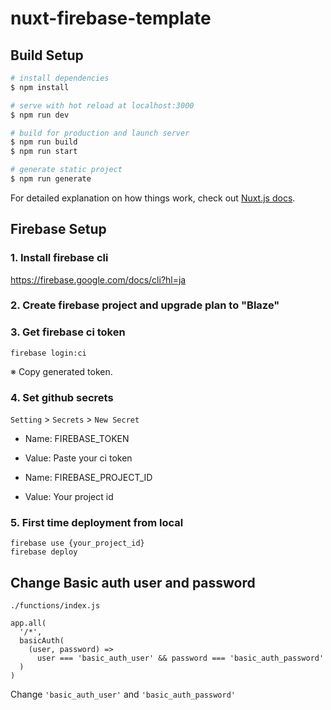 # nuxt-firebase-template

## Build Setup

```bash
# install dependencies
$ npm install

# serve with hot reload at localhost:3000
$ npm run dev

# build for production and launch server
$ npm run build
$ npm run start

# generate static project
$ npm run generate
```

For detailed explanation on how things work, check out [Nuxt.js docs](https://nuxtjs.org).

## Firebase Setup

### 1. Install firebase cli

https://firebase.google.com/docs/cli?hl=ja

### 2. Create firebase project and upgrade plan to "Blaze"

### 3. Get firebase ci token

```
firebase login:ci
```

※ Copy generated token.

### 4. Set github secrets

`Setting` > `Secrets` > `New Secret`

- Name: FIREBASE_TOKEN
- Value: Paste your ci token

- Name: FIREBASE_PROJECT_ID
- Value: Your project id

### 5. First time deployment from local

```
firebase use {your_project_id}
firebase deploy
```

## Change Basic auth user and password

`./functions/index.js`

```
app.all(
  '/*',
  basicAuth(
    (user, password) =>
      user === 'basic_auth_user' && password === 'basic_auth_password'
  )
)
```

Change `'basic_auth_user'` and `'basic_auth_password'`
